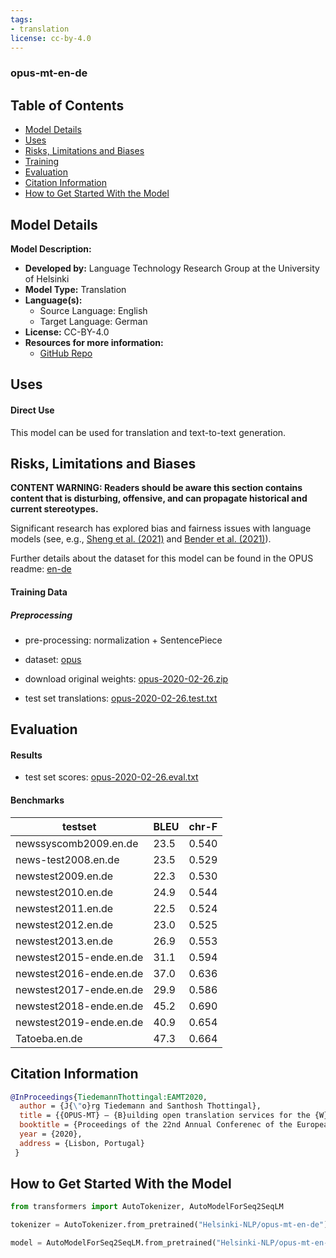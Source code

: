 ```yaml
---
tags:
- translation
license: cc-by-4.0
---
```


### opus-mt-en-de


## Table of Contents
- [Model Details](#model-details)
- [Uses](#uses)
- [Risks, Limitations and Biases](#risks-limitations-and-biases)
- [Training](#training)
- [Evaluation](#evaluation)
- [Citation Information](#citation-information)
- [How to Get Started With the Model](#how-to-get-started-with-the-model)

## Model Details
**Model Description:**
- **Developed by:** Language Technology Research Group at the University of Helsinki
- **Model Type:** Translation
- **Language(s):**  
  - Source Language: English
  - Target Language: German 
- **License:** CC-BY-4.0
- **Resources for more information:**
  - [GitHub Repo](https://github.com/Helsinki-NLP/OPUS-MT-train)
  

## Uses

#### Direct Use

This model can be used for translation and text-to-text generation.


## Risks, Limitations and Biases



**CONTENT WARNING: Readers should be aware this section contains content that is disturbing, offensive, and can propagate historical and current stereotypes.**

Significant research has explored bias and fairness issues with language models (see, e.g., [Sheng et al. (2021)](https://aclanthology.org/2021.acl-long.330.pdf) and [Bender et al. (2021)](https://dl.acm.org/doi/pdf/10.1145/3442188.3445922)).

Further details about the dataset for this model can be found in the OPUS readme: [en-de](https://github.com/Helsinki-NLP/OPUS-MT-train/blob/master/models/en-de/README.md)


#### Training Data
##### Preprocessing
* pre-processing: normalization + SentencePiece

* dataset: [opus](https://github.com/Helsinki-NLP/Opus-MT)
* download original weights: [opus-2020-02-26.zip](https://object.pouta.csc.fi/OPUS-MT-models/en-de/opus-2020-02-26.zip)

* test set translations: [opus-2020-02-26.test.txt](https://object.pouta.csc.fi/OPUS-MT-models/en-de/opus-2020-02-26.test.txt)

## Evaluation

#### Results

* test set scores: [opus-2020-02-26.eval.txt](https://object.pouta.csc.fi/OPUS-MT-models/en-de/opus-2020-02-26.eval.txt)


#### Benchmarks

| testset               | BLEU  | chr-F |
|-----------------------|-------|-------|
| newssyscomb2009.en.de 	| 23.5 	| 0.540 |
| news-test2008.en.de 	| 23.5 	| 0.529 |
| newstest2009.en.de 	| 22.3 	| 0.530 |
| newstest2010.en.de 	| 24.9 	| 0.544 |
| newstest2011.en.de 	| 22.5 	| 0.524 |
| newstest2012.en.de 	| 23.0 	| 0.525 |
| newstest2013.en.de 	| 26.9 	| 0.553 |
| newstest2015-ende.en.de 	| 31.1 	| 0.594 |
| newstest2016-ende.en.de 	| 37.0 	| 0.636 |
| newstest2017-ende.en.de 	| 29.9 	| 0.586 |
| newstest2018-ende.en.de 	| 45.2 	| 0.690 |
| newstest2019-ende.en.de 	| 40.9 	| 0.654 |
| Tatoeba.en.de 	| 47.3 	| 0.664 |



## Citation Information

```bibtex
@InProceedings{TiedemannThottingal:EAMT2020,
  author = {J{\"o}rg Tiedemann and Santhosh Thottingal},
  title = {{OPUS-MT} — {B}uilding open translation services for the {W}orld},
  booktitle = {Proceedings of the 22nd Annual Conferenec of the European Association for Machine Translation (EAMT)},
  year = {2020},
  address = {Lisbon, Portugal}
 }
```

## How to Get Started With the Model
```python
from transformers import AutoTokenizer, AutoModelForSeq2SeqLM

tokenizer = AutoTokenizer.from_pretrained("Helsinki-NLP/opus-mt-en-de")

model = AutoModelForSeq2SeqLM.from_pretrained("Helsinki-NLP/opus-mt-en-de")

```




